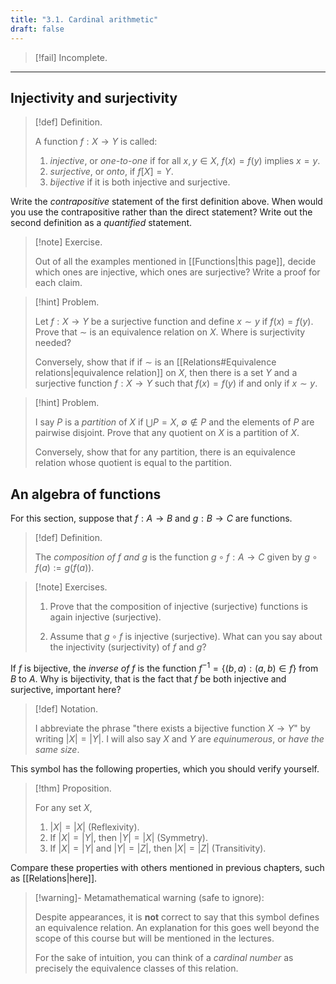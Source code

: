 ```yaml
---
title: "3.1. Cardinal arithmetic"
draft: false
---
```

>[!fail] Incomplete.

---

## Injectivity and surjectivity

>[!def] Definition.
>
>A function $f:X\to Y$ is called:
>
>1. _injective_, or _one-to-one_ if for all $x,y\in X$, $f(x)=f(y)$ implies $x=y$.
>2. _surjective_, or _onto_, if $f[X]=Y$.
>3. _bijective_ if it is both injective and surjective.

Write the _contrapositive_ statement of the first definition above. When would you use the contrapositive rather than the direct statement? Write out the second definition as a _quantified_ statement.

>[!note] Exercise.
>
>Out of all the examples mentioned in [[Functions|this page]], decide which ones are injective, which ones are surjective? Write a proof for each claim.

>[!hint] Problem.
>
>Let $f:X\to Y$ be a surjective function and define $x\sim y$ if $f(x)=f(y)$. Prove that $\sim$ is an equivalence relation on $X$. Where is surjectivity needed?
>
>Conversely, show that if if $\sim$ is an [[Relations#Equivalence relations|equivalence relation]] on $X$, then there is a set $Y$ and a surjective function $f: X\to Y$ such that $f(x)=f(y)$ if and only if $x\sim y$.

>[!hint] Problem.
>
>I say $P$ is a _partition_ of $X$ if $\bigcup P=X$, $\emptyset\notin P$ and the elements of $P$ are pairwise disjoint. Prove that any quotient on $X$ is a partition of $X$.
>
>Conversely, show that for any partition, there is an equivalence relation whose quotient is equal to the partition.

## An algebra of functions

For this section, suppose that $f:A\to B$ and $g:B\to C$ are functions.

>[!def] Definition.
>
>The _composition of $f$ and $g$_ is the function $g\circ f:A\to C$ given by $g\circ f(a):=g(f(a))$.

>[!note] Exercises.
>
>1. Prove that the composition of injective (surjective) functions is again injective (surjective).
>
>2. Assume that $g\circ f$ is injective (surjective). What can you say about the injectivity (surjectivity) of $f$ and $g$? 

If $f$ is bijective, the _inverse of $f$_ is the function $f^{-1}=\{(b,a):(a,b)\in f\}$ from $B$ to $A$. Why is bijectivity, that is the fact that $f$ be both injective and surjective, important here?

>[!def] Notation.
>
>I abbreviate the phrase "there exists a bijective function $X\to Y$" by writing $|X|=|Y|$. I will also say $X$ and $Y$ are _equinumerous_, or _have the same size_.

This symbol has the following properties, which you should verify yourself.

>[!thm] Proposition.
>
>For any set $X$,
>
>1. $|X|=|X|$ (Reflexivity).
>2. If $|X|=|Y|$, then $|Y|=|X|$ (Symmetry).
>3. If $|X|=|Y|$ and $|Y|=|Z|$, then $|X|=|Z|$ (Transitivity).

Compare these properties with others mentioned in previous chapters, such as [[Relations|here]].

>[!warning]- Metamathematical warning (safe to ignore):
>
>Despite appearances, it is **not** correct to say that this symbol defines an equivalence relation. An explanation for this goes well beyond the scope of this course but will be mentioned in the lectures.
>
>For the sake of intuition, you can think of a _cardinal number_ as precisely the equivalence classes of this relation.


